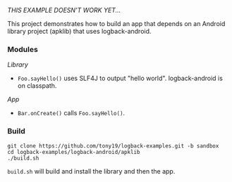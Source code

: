 *THIS EXAMPLE DOESN'T WORK YET...*

This project demonstrates how to build an app that depends on an Android library
project (apklib) that uses logback-android.

### Modules
*Library*

 * `Foo.sayHello()` uses SLF4J to output "hello world". logback-android is on classpath.

*App*

* `Bar.onCreate()` calls `Foo.sayHello()`.

### Build

    git clone https://github.com/tony19/logback-examples.git -b sandbox
    cd logback-examples/logback-android/apklib
    ./build.sh

`build.sh` will build and install the library and then the app.
